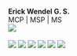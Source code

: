   <p><strong>Erick Wendel G. S.</strong>
      <br />MCP | MSP | MS
      <br />
      <a href=http://bit.ly/20Fxh1R target=_blank title=Comunidade><img src=http://bit.ly/1SryUzi></a>
      <br>
      <br>
      <a href=http://bit.ly/1mbCLlk target=_blank title=Blog Pessoal><img src=http://bit.ly/23HYnbc></a>
      <a href=http://github.com/erickwendel target=_blank title=Github><img src=https://cdn1.iconfinder.com/data/icons/logotypes/32/github-16.png></a>
      <a href=https://social.msdn.microsoft.com/profile/erick%20wendel/ target=_blank title=Fórum MSDN><img src=https://cdn0.iconfinder.com/data/icons/shift-logotypes/32/Microsoft-16.png></a>
      <a href=http://bit.ly/1VJd6MZ target=_blank title=Exemplos de código><img src=http://bit.ly/20oe9IU></a>
      <a href=http://bit.ly/1JWJAmj target=_blank title=Histórico profissional><img src=http://bit.ly/1P4OKvA></a>
      <a href=http://on.fb.me/1JWJOKp target=_blank title=Networking><img src=http://bit.ly/1QZDZgr></a>
  </p>
